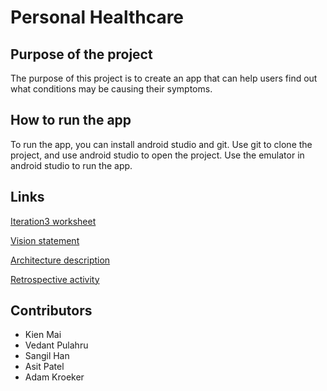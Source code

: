 # Personal Healthcare

## Purpose of the project

The purpose of this project is to create an app that can help users find out what conditions may be causing their symptoms.

## How to run the app

To run the app, you can install android studio and git. Use git to clone the project, and use android studio to open the project. Use the emulator in android studio to run the app.

## Links

[Iteration3 worksheet](Iteration3_documents/i3_worksheet.md)

[Vision statement](Iteration3_documents/VISION.md)

[Architecture description](Iteration3_documents/ARCHITECTURE.md)

[Retrospective activity](Iteration3_documents/RETROSPECTIVE.md)

## Contributors
- Kien Mai
- Vedant Pulahru
- Sangil Han
- Asit Patel
- Adam Kroeker
